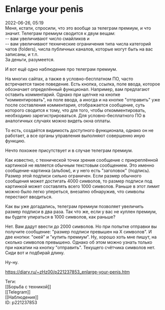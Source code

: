 Enlarge your penis
===================

   
 2022-06-26, 05:19   
  Меня, кстати, спросили, что это вообще за телеграм премиум, и что значит. Телеграм премиум сводится к двум вещам:   
 -- вам увеличивают число смайликов и   
 -- вам увеличивают технические ограничения типа числа категорий чатов (folders), числа публичных каналов, которые могут быть на вас записаны, и т.п.   
 За деньги, разумеется.   
   
 И вот ещё одно наблюдение про телеграм премиум.   
   
 На многих сайтах, а также в условно-бесплатном ПО, часто встречается такое поведение. Есть кнопка, ссылка, поле ввода, которое обозначает определённый функционал. Например, вам предлагают оставить комментарий. Однако при щелчке на кнопке "комментировать", на поле ввода, а иногда и на кнопке "отправить" уже после составления комментария, отображается сообщение, суть которого сводится к тому, что для того, чтобы откомментировать, необходимо зарегистрироваться. Для условно-бесплатного ПО в аналогичных случаях можно видеть окна оплаты.   
   
 То есть, создаётся видимость доступного функционала, однако он не работает, а все органы управления выполняют совершенно иную функцию.   
   
 Нечто похожее присутствует и в случае телеграм премиум.   
   
 Как известно, с технической точки зрения сообщение с прикреплённой картинкой не является обычным текстовым сообщением. Это именно сообщение-картинка (альбом), и у него есть "заголовок" (подпись). Размер этой подписи сильно ограничен. Если размер обычного сообщения может достигать 4000 символов, то размер подписи под картинкой может составлять всего 1000 символов. Раньше в этот лимит можно было легко упереться, внезапно обнаружив, что символы перестают вводиться.   
   
 Как вы уже догадались, телеграм премиум позволяет увеличить размер подписи в два раза. Так что же, если у вас не куплен премиум, вы будете упираться в 1000 символов, как раньше?   
   
 Нет. Вам дадут ввести до 2000 символов. Но при попытке отправки вы получите сообщение: "размер подписи превышен на Х символов". И две кнопки: "окей" и "купить премиум". Ну, хорошо хоть мне пишут, на сколько символов превышено. Однако об этом можно узнать только при нажатии на кнопку "отправить". Текущего счётчика символов нет. Сиди вот и подбирай длину.   
   
 Ну-ну.   
    
 <https://diary.ru/~zHz00/p221237853_enlarge-your-penis.htm>   
   
 Теги:   
 [[Борьба с техникой]]   
 [[Telegram]]   
 [[Наблюдения]]   
 ID: p221237853